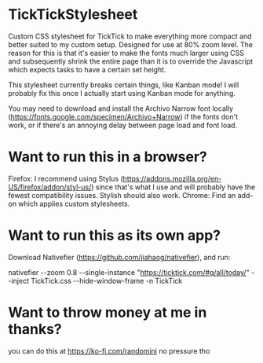 # TickTickStylesheet
Custom CSS stylesheet for TickTick to make everything more compact and better suited to my custom setup. Designed for use at 80% zoom level. The reason for this is that it's easier to make the fonts much larger using CSS and subsequently shrink the entire page than it is to override the Javascript which expects tasks to have a certain set height.

This stylesheet currently breaks certain things, like Kanban mode! I will probably fix this once I actually start using Kanban mode for anything.

You may need to download and install the Archivo Narrow font locally (https://fonts.google.com/specimen/Archivo+Narrow) if the fonts don't work, or if there's an annoying delay between page load and font load.

# Want to run this in a browser?

Firefox: I recommend using Stylus (https://addons.mozilla.org/en-US/firefox/addon/styl-us/) since that's what I use and will probably have the fewest compatibility issues. Stylish should also work.
Chrome: Find an add-on which applies custom stylesheets.

# Want to run this as its own app?
Download Nativefier (https://github.com/jiahaog/nativefier), and run:

nativefier --zoom 0.8 --single-instance "https://ticktick.com/#q/all/today/" --inject TickTick.css  --hide-window-frame -n TickTick

# Want to throw money at me in thanks?
you can do this at https://ko-fi.com/randomini no pressure tho
